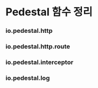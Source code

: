 # Pedestal 함수 정리
### io.pedestal.http
### io.pedestal.http.route
### io.pedestal.interceptor
### io.pedestal.log

